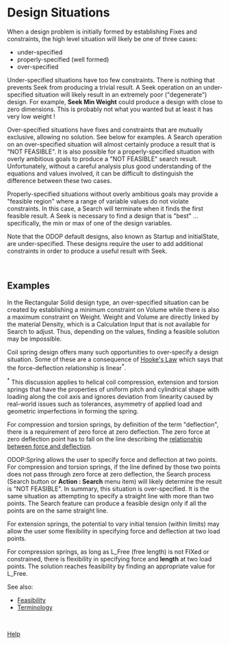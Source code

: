 # Design Situations   

When a design problem is initially formed by establishing Fixes and constraints,
the high level situation will likely be one of three cases:
  - under-specified
  - properly-specified  (well formed)
  - over-specified
  
Under-specified situations have too few constraints. 
There is nothing that prevents Seek from producing a trivial result.
A Seek operation on an under-specified situation will likely result in an extremely poor ("degenerate") design.
For example, **Seek Min Weight** could produce a design with close to zero dimensions.
This is probably not what you wanted but at least it has very low weight !

Over-specified situations have fixes and constraints that are mutually exclusive, allowing no solution.
See below for examples.
A Search operation on an over-specified situation will almost certainly produce a result 
that is "NOT FEASIBLE".
It is also possible for a properly-specified situation with overly ambitious goals to produce a 
"NOT FEASIBLE" search result. 
Unfortunately, without a careful analysis plus good understanding of the equations and values involved,
it can be difficult to distinguish the difference between these two cases.

Properly-specified situations without overly ambitious goals may provide a "feasible region" 
where a range of variable values do not violate constraints.
In this case, a Search will terminate when it finds the first feasible result.
A Seek is necessary to find a design that is "best" ... 
specifically, the min or max of one of the design variables.

Note that the ODOP default designs, also known as Startup and initialState, are under-specified.
These designs require the user to add additional constraints 
in order to produce a useful result with Seek.

&nbsp;

## Examples   

In the Rectangular Solid design type, 
an over-specified situation can be created by establishing a minimum constraint on Volume
while there is also a maximum constraint on Weight.
Weight and Volume are directly linked by the material Density, 
which is a Calculation Input that is not available for Search to adjust.
Thus, depending on the values, 
finding a feasible solution may be impossible.

Coil spring design offers many such opportunities to over-specify a design situation.
Some of these are a consequence of 
[Hooke's Law](https://en.wikipedia.org/wiki/Hooke%27s_law) 
which says that the force-deflection relationship is linear<sup>*</sup>. 

<sup>*</sup> This discussion applies to helical coil compression, extension and torsion springs 
that have the properties of uniform pitch and cylindrical shape with loading along the coil axis 
and ignores deviation from linearity caused by real-world issues such as 
tolerances, asymmetry of applied load and geometric imperfections in forming the spring. 

For compression and torsion springs, 
by definition of the term "deflection", there is a requirement of zero force at zero deflection. 
The zero force at zero deflection point has to fall on the line describing the 
[relationship between force and deflection](/docs/Help/DesignTypes/Spring/img/ForceVsDeflection.png).

ODOP:Spring allows the user to specify force and deflection at two points. 
For compression and torsion springs, 
if the line defined by those two points does not pass through zero force at zero deflection, 
the Search process (Search button or <b>Action : Search</b> menu item) will likely determine the result is "NOT FEASIBLE".
In summary, this situation is over-specified. 
It is the same situation as attempting to specify a straight line with more than two points. 
The Search feature can produce a feasible design only if all the points are on the same straight line.

For extension springs, the potential to vary initial tension (within limits) may allow the user
some flexibility in specifying force and deflection at two load points.

For compression springs, 
as long as L_Free (free length) is not FIXed or constrained, 
there is flexibility in specifying force and <b>length</b> at two load points. 
The solution reaches feasibility by finding an appropriate value for L_Free.  

<!---  begin comment
More examples are pending a future update to this file.
In the mean time ...   
end comment  --->
  
See also:   
  - [Feasibility](feasibility.html)   
  - [Terminology](terminology.html)   
  
&nbsp;
 
[Help](/docs/Help)
  